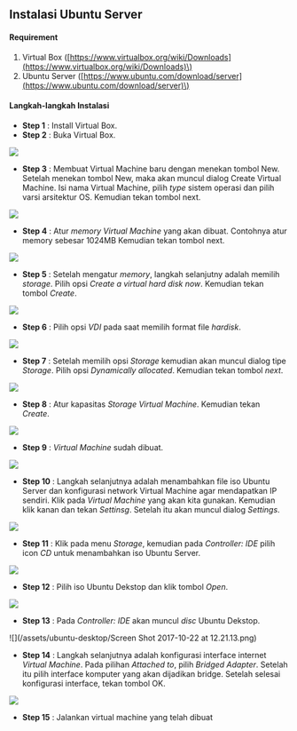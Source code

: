 ## Instalasi Ubuntu Server

#### Requirement

1. Virtual Box \([https://www.virtualbox.org/wiki/Downloads](https://www.virtualbox.org/wiki/Downloads)\)
2. Ubuntu Server \([https://www.ubuntu.com/download/server](https://www.ubuntu.com/download/server)\)

#### Langkah-langkah Instalasi

* **Step 1** : Install Virtual Box.
* **Step 2** : Buka Virtual Box.

![](/assets/ubuntu-server/1.PNG)

* **Step 3** : Membuat Virtual Machine baru dengan menekan tombol New. Setelah menekan tombol New, maka akan muncul dialog Create Virtual Machine. Isi nama Virtual Machine, pilih _type_ sistem operasi dan pilih varsi arsitektur OS. Kemudian tekan tombol next.

![](/assets/ubuntu-desktop/1.png)

* **Step 4** : Atur _memory_ _Virtual Machine_ yang akan dibuat. Contohnya atur memory sebesar 1024MB Kemudian tekan tombol next.

![](/assets/ubuntu-desktop/2.png)

* **Step 5** : Setelah mengatur _memory_, langkah selanjutny adalah memilih _storage_. Pilih opsi _Create a virtual hard disk now_. Kemudian tekan tombol _Create_.

![](/assets/ubuntu-desktop/3.png)

* **Step 6** : Pilih opsi _VDI_ pada saat memilih format file _hardisk_.

![](/assets/ubuntu-desktop/4.png)

* **Step 7** : Setelah memilih opsi _Storage_ kemudian akan muncul dialog tipe _Storage_. Pilih opsi _Dynamically allocated_. Kemudian tekan tombol _next_.

![](/assets/ubuntu-desktop/5.png)

* **Step 8** : Atur kapasitas _Storage_ _Virtual Machine_. Kemudian tekan _Create_.

![](/assets/ubuntu-desktop/6.png)

* **Step 9** : _Virtual Machine_ sudah dibuat.

![](/assets/ubuntu-desktop/7.png)

* **Step 10** : Langkah selanjutnya adalah menambahkan file iso Ubuntu Server dan konfigurasi network Virtual Machine agar mendapatkan IP sendiri. Klik pada _Virtual Machine_ yang akan kita gunakan. Kemudian klik kanan dan tekan _Settinsg_. Setelah itu akan muncul dialog _Settings_.

![](/assets/ubuntu-desktop/8.png)

* **Step 11** : Klik pada menu _Storage_, kemudian pada _Controller: IDE_ pilih icon _CD_ untuk menambahkan iso Ubuntu Server.

![](/assets/ubuntu-desktop/9.png)

* **Step 12** : Pilih iso Ubuntu Dekstop dan klik tombol _Open_.

![](/assets/ubuntu-desktop/1.png)

* **Step 13** : Pada _Controller: IDE_ akan muncul _disc_ Ubuntu Dekstop.

![](/assets/ubuntu-desktop/Screen Shot 2017-10-22 at 12.21.13.png)

* **Step 14** : Langkah selanjutnya adalah konfigurasi interface internet _Virtual Machine_. Pada pilihan _Attached to_, pilih _Bridged Adapter_. Setelah itu pilih interface komputer yang akan dijadikan bridge. Setelah selesai konfigurasi interface, tekan tombol OK.

![](/assets/ubuntu-desktop/10.png)

* **Step 15** : Jalankan virtual machine yang telah dibuat




